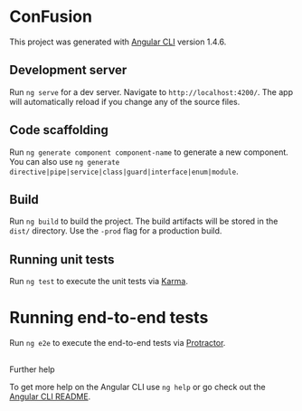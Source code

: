 # ConFusion

This project was generated with [Angular CLI](https://github.com/angular/angular-cli) version 1.4.6.


## Development server

Run `ng serve` for a dev server. Navigate to `http://localhost:4200/`. 
The app will automatically reload if you change any of the source files.

## Code scaffolding

Run `ng generate component component-name` to generate a new component. 
You can also use `ng generate directive|pipe|service|class|guard|interface|enum|module`.

## Build

Run `ng build` to build the project. 
The build artifacts will be stored in the `dist/` directory. 
Use the `-prod` flag for a production build.

## Running unit tests

Run `ng test` to execute the unit tests via [Karma](https://karma-runner.github.io).

#
# Running end-to-end tests

Run `ng e2e` to execute the end-to-end tests via [Protractor](http://www.protractortest.org/).

## 
Further help

To get more help on the Angular CLI use `ng help` or go check out the [Angular CLI README](https://github.com/angular/angular-cli/blob/master/README.md).
